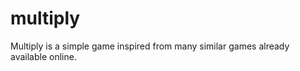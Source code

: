 multiply
========

Multiply is a simple game inspired from many similar games already available online. 
